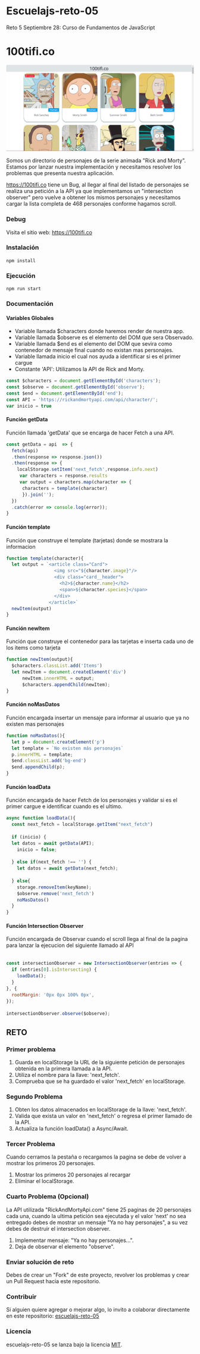 # Escuelajs-reto-05
Reto 5 Septiembre 28: Curso de Fundamentos de JavaScript

# 100tifi.co

![100tifico](https://github.com/alejozepol/escuelajs-reto-05/blob/master/public/page.PNG)

Somos un directorio de personajes de la serie animada "Rick and Morty". Estamos por lanzar nuestra implementación y necesitamos resolver los problemas que presenta nuestra aplicación.

https://100tifi.co tiene un Bug, al llegar al final del listado de personajes se realiza una petición a la API ya que implementamos un "intersection observer" pero vuelve a obtener los mismos personajes y necesitamos cargar la lista completa de 468 personajes conforme hagamos scroll.

### Debug

Visita el sitio web: https://100tifi.co

### Instalación

```
npm install
```

### Ejecución

```
npm run start
```

### Documentación

#### Variables Globales
- Variable llamada $characters donde haremos render de nuestra app.
- Variable llamada $observe es el elemento del DOM que sera Observado.
- Variable llamada $end es el elemento del DOM que sevira como contenedor de mensaje final cuando no existan mas personajes.
- Variable llamada inicio el cual nos ayuda a identificar si es el primer cargue
- Constante 'API': Utilizamos la API de Rick and Morty.

```javascript
const $characters = document.getElementById('characters');
const $observe = document.getElementById('observe');
const $end = document.getElementById('end');
const API = 'https://rickandmortyapi.com/api/character/';
var inicio = true
```

#### Función getData
Función llamada 'getData' que se encarga de hacer Fetch a una API.

```javascript
const getData = api  => {
  fetch(api)
  .then(response => response.json())
  .then(response => {
    localStorage.setItem('next_fetch',response.info.next) 
     var characters = response.results
     var output = characters.map(character => {
      characters = template(character)
      }).join('');
  })
  .catch(error => console.log(error));
}
```

#### Función template
Función que construye el template (tarjetas) donde se mostrara la informacion

```javascript
function template(character){
  let output = `<article class="Card">
                  <img src="${character.image}"/>
                  <div class="card__header">
                    <h2>${character.name}</h2>
                    <span>${character.species}</span>
                  </div>
                </article>`    
  newItem(output)
}
```

#### Función newItem
Función que construye el contenedor para las tarjetas e inserta cada uno de los items como tarjeta

```javascript
function newItem(output){
  $characters.classList.add('Items')
  let newItem = document.createElement('div')
      newItem.innerHTML = output;
      $characters.appendChild(newItem);
}
```

#### Función noMasDatos
Función encargada insertar un mensaje para informar al usuario que ya no existen mas personajes

```javascript
function noMasDatos(){
  let p = document.createElement('p')
  let template = `No existen más personajes`
  p.innerHTML = template;
  $end.classList.add('bg-end')
  $end.appendChild(p);
}
```

#### Función loadData
Función encargada de hacer Fetch de los personajes y validar si es el primer cargue e identificar cuando es el ultimo.

```javascript
async function loadData(){
  const next_fetch = localStorage.getItem("next_fetch")

  if (inicio) {
  let datos = await getData(API);
    inicio = false;

  } else if(next_fetch !== '') {
    let datos = await getData(next_fetch);

  } else{
    storage.removeItem(keyName);
    $observe.remove('next_fetch')
    noMasDatos()
  }
}
```

#### Función Intersection Observer
Función encargada de Observar cuando el scroll llega al final de la pagina para lanzar la ejecucion del siguiente llamado al API

```javascript

const intersectionObserver = new IntersectionObserver(entries => {
  if (entries[0].isIntersecting) {
    loadData();
  }
}, {
  rootMargin: '0px 0px 100% 0px',
});

intersectionObserver.observe($observe);
```


## RETO

### Primer problema

1. Guarda en localStorage la URL de la siguiente petición de personajes obtenida en la primera llamada a la API.
2. Utiliza el nombre para la llave: 'next_fetch'.
3. Comprueba que se ha guardado el valor 'next_fetch' en localStorage.

### Segundo Problema

1. Obten los datos almacenados en localStorage de la llave: 'next_fetch'.
2. Valida que exista un valor en 'next_fetch' o regresa el primer llamado de la API.
3. Actualiza la función loadData() a Async/Await.

### Tercer Problema

Cuando cerramos la pestaña o recargamos la pagina se debe de volver a mostrar los primeros 20 personajes.

1. Mostrar los primeros 20 personajes al recargar
2. Eliminar el localStorage.

### Cuarto Problema (Opcional)

La API utilizada "RickAndMortyApi.com" tiene 25 paginas de 20 personajes cada una, cuando la ultima petición sea ejecutada y el valor 'next' no sea entregado debes de mostrar un mensaje "Ya no hay personajes", a su vez debes de destruir el intersection observer.

1. Implementar mensaje: "Ya no hay personajes...".
2. Deja de observar el elemento "observe".

### Enviar solución de reto

Debes de crear un "Fork" de este proyecto, revolver los problemas y crear un Pull Request hacia este repositorio.

### Contribuir
Si alguien quiere agregar o mejorar algo, lo invito a colaborar directamente en este repositorio: [escuelajs-reto-05](https://github.com/platzi/escuelajs-reto-05/)

### Licencia
escuelajs-reto-05 se lanza bajo la licencia [MIT](https://opensource.org/licenses/MIT).

